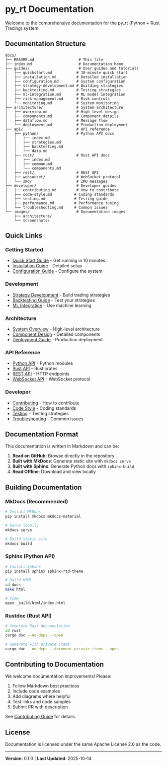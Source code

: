 # py_rt Documentation

Welcome to the comprehensive documentation for the py_rt (Python + Rust Trading) system.

## Documentation Structure

```
docs/
├── README.md                    # This file
├── index.md                     # Documentation home
├── guides/                      # User guides and tutorials
│   ├── quickstart.md           # 10-minute quick start
│   ├── installation.md         # Detailed installation
│   ├── configuration.md        # System configuration
│   ├── strategy-development.md # Building strategies
│   ├── backtesting.md          # Testing strategies
│   ├── ml-integration.md       # ML model integration
│   ├── risk-management.md      # Risk controls
│   └── monitoring.md           # System monitoring
├── architecture/               # System architecture
│   ├── overview.md             # High-level design
│   ├── components.md           # Component details
│   ├── dataflow.md             # Message flow
│   └── deployment.md           # Production deployment
├── api/                        # API reference
│   ├── python/                 # Python API docs
│   │   ├── index.md
│   │   ├── strategies.md
│   │   ├── backtesting.md
│   │   └── data.md
│   ├── rust/                   # Rust API docs
│   │   ├── index.md
│   │   ├── common.md
│   │   └── components.md
│   ├── rest/                   # REST API
│   ├── websocket/              # WebSocket protocol
│   └── zmq/                    # ZMQ messages
├── developer/                  # Developer guides
│   ├── contributing.md         # How to contribute
│   ├── code-style.md          # Coding standards
│   ├── testing.md             # Testing guide
│   ├── performance.md         # Performance tuning
│   └── troubleshooting.md     # Common issues
└── images/                     # Documentation images
    ├── architecture/
    └── screenshots/
```

## Quick Links

### Getting Started
- [Quick Start Guide](guides/quickstart.md) - Get running in 10 minutes
- [Installation Guide](guides/installation.md) - Detailed setup
- [Configuration Guide](guides/configuration.md) - Configure the system

### Development
- [Strategy Development](guides/strategy-development.md) - Build trading strategies
- [Backtesting Guide](guides/backtesting.md) - Test your strategies
- [ML Integration](guides/ml-integration.md) - Use machine learning

### Architecture
- [System Overview](architecture/overview.md) - High-level architecture
- [Component Design](architecture/components.md) - Detailed components
- [Deployment Guide](architecture/deployment.md) - Production deployment

### API Reference
- [Python API](api/python/index.md) - Python modules
- [Rust API](api/rust/index.md) - Rust crates
- [REST API](api/rest/index.md) - HTTP endpoints
- [WebSocket API](api/websocket/index.md) - WebSocket protocol

### Developer
- [Contributing](developer/contributing.md) - How to contribute
- [Code Style](developer/code-style.md) - Coding standards
- [Testing](developer/testing.md) - Testing strategies
- [Troubleshooting](developer/troubleshooting.md) - Common issues

## Documentation Format

This documentation is written in Markdown and can be:

1. **Read on GitHub**: Browse directly in the repository
2. **Built with MkDocs**: Generate static site with `mkdocs serve`
3. **Built with Sphinx**: Generate Python docs with `sphinx-build`
4. **Read Offline**: Download and view locally

## Building Documentation

### MkDocs (Recommended)

```bash
# Install MkDocs
pip install mkdocs mkdocs-material

# Serve locally
mkdocs serve

# Build static site
mkdocs build
```

### Sphinx (Python API)

```bash
# Install Sphinx
pip install sphinx sphinx-rtd-theme

# Build HTML
cd docs
make html

# View
open _build/html/index.html
```

### Rustdoc (Rust API)

```bash
# Generate Rust documentation
cd rust
cargo doc --no-deps --open

# Generate with private items
cargo doc --no-deps --document-private-items --open
```

## Contributing to Documentation

We welcome documentation improvements! Please:

1. Follow Markdown best practices
2. Include code examples
3. Add diagrams where helpful
4. Test links and code samples
5. Submit PR with description

See [Contributing Guide](developer/contributing.md) for details.

## License

Documentation is licensed under the same Apache License 2.0 as the code.

---

**Version**: 0.1.0 | **Last Updated**: 2025-10-14
